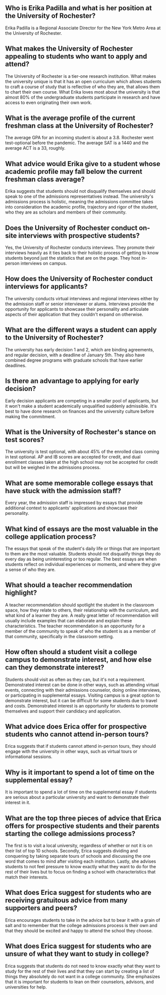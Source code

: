 ## Who is Erika Padilla and what is her position at the University of Rochester?
Erika Padilla is a Regional Associate Director for the New York Metro Area at the University of Rochester.

## What makes the University of Rochester appealing to students who want to apply and attend?
The University of Rochester is a tier-one research institution. What makes the university unique is that it has an open curriculum which allows students to craft a course of study that is reflective of who they are, that allows them to chart their own course. What Erika loves most about the university is that almost 80% of the undergraduate students participate in research and have access to even originating their own work. 

## What is the average profile of the current freshman class at the University of Rochester?
The average GPA for an incoming student is about a 3.8. Rochester went test-optional before the pandemic. The average SAT is a 1440 and the average ACT is a 33, roughly. 

## What advice would Erika give to a student whose academic profile may fall below the current freshman class average?
Erika suggests that students should not disqualify themselves and should speak to one of the admissions representatives instead. The university's admissions process is holistic, meaning the admissions committee takes into consideration the academic profile, trajectory and rigor of the student, who they are as scholars and members of their community.

## Does the University of Rochester conduct on-site interviews with prospective students?
Yes, the University of Rochester conducts interviews. They promote their interviews heavily as it ties back to their holistic process of getting to know students beyond just the statistics that are on the page. They host in-person interviews on campus.

## How does the University of Rochester conduct interviews for applicants?
The university conducts virtual interviews and regional interviews either by the admission staff or senior interviewer or alums. Interviews provide the opportunity for applicants to showcase their personality and articulate aspects of their application that they couldn't expand on otherwise.

## What are the different ways a student can apply to the University of Rochester?
The university has early decision 1 and 2, which are binding agreements, and regular decision, with a deadline of January 5th. They also have combined degree programs with graduate schools that have earlier deadlines.

## Is there an advantage to applying for early decision?
Early decision applicants are competing in a smaller pool of applicants, but it won't make a student academically unqualified suddenly admissible. It's best to have done research on finances and the university culture before making the commitment.

## What is the University of Rochester's stance on test scores?
The university is test optional, with about 45% of the enrolled class coming in test optional. AP and IB scores are accepted for credit, and dual enrollment classes taken at the high school may not be accepted for credit but will be weighed in the admissions process.

## What are some memorable college essays that have stuck with the admission staff?
Every year, the admission staff is impressed by essays that provide additional context to applicants' applications and showcase their personality.

## What kind of essays are the most valuable in the college application process?
The essays that speak of the student's daily life or things that are important to them are the most valuable. Students should not disqualify things they do every day as being uninteresting or too regular. The best essays are when students reflect on individual experiences or moments, and where they give a sense of who they are. 

## What should a teacher recommendation highlight?
A teacher recommendation should spotlight the student in the classroom space, how they relate to others, their relationship with the curriculum, and what kind of a learner they are. A really great letter of recommendation will usually include examples that can elaborate and explain these characteristics. The teacher recommendation is an opportunity for a member of the community to speak of who the student is as a member of that community, specifically in the classroom setting. 

## How often should a student visit a college campus to demonstrate interest, and how else can they demonstrate interest?
Students should visit as often as they can, but it's not a requirement. Demonstrated interest can be done in other ways, such as attending virtual events, connecting with their admissions counselor, doing online interviews, or participating in supplemental essays. Visiting campus is a great option to demonstrate interest, but it can be difficult for some students due to travel and costs. Demonstrated interest is an opportunity for students to promote themselves and support their candidacy and application.

## What advice does Erica offer for prospective students who cannot attend in-person tours?
Erica suggests that if students cannot attend in-person tours, they should engage with the university in other ways, such as virtual tours or informational sessions.
 
## Why is it important to spend a lot of time on the supplemental essay?
It is important to spend a lot of time on the supplemental essay if students are serious about a particular university and want to demonstrate their interest in it.

## What are the top three pieces of advice that Erica offers for prospective students and their parents starting the college admissions process?
The first is to visit a local university, regardless of whether or not it is on their list of top 10 schools. Secondly, Erica suggests dividing and conquering by taking separate tours of schools and discussing the one word that comes to mind after visiting each institution. Lastly, she advises students to not feel pressure to know exactly what they want to do for the rest of their lives but to focus on finding a school with characteristics that match their interests.

## What does Erica suggest for students who are receiving gratuitous advice from many supporters and peers?
Erica encourages students to take in the advice but to bear it with a grain of salt and to remember that the college admissions process is their own and that they should be excited and happy to attend the school they choose.

## What does Erica suggest for students who are unsure of what they want to study in college?
Erica suggests that students do not need to know exactly what they want to study for the rest of their lives and that they can start by creating a list of things they absolutely do not want in a college community. She emphasizes that it is important for students to lean on their counselors, advisors, and universities for help.

